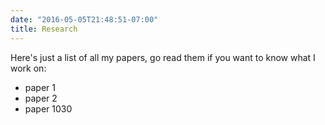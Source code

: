 ```yaml
---
date: "2016-05-05T21:48:51-07:00"
title: Research
---
```


Here's just a list of all my papers, go read them if you want to know what I work on:

- paper 1
- paper 2
- paper 1030

